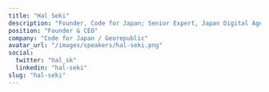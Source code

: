 ```yaml
---
title: "Hal Seki"
description: "Founder, Code for Japan; Senior Expert, Japan Digital Agency"
position: "Founder & CEO"
company: "Code for Japan / Georepublic"
avatar_url: "/images/speakers/hal-seki.png"
social:
  twitter: "hal_sk"
  linkedin: "hal-seki"
slug: "hal-seki"
---
```

